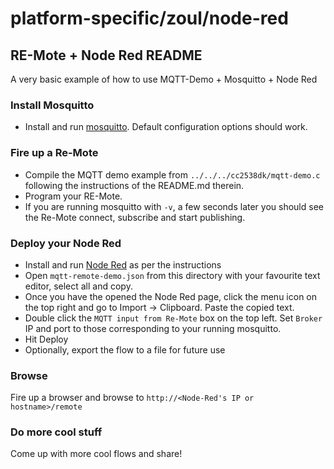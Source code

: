 # platform-specific/zoul/node-red

## RE-Mote + Node Red README

A very basic example of how to use MQTT-Demo + Mosquitto + Node Red

### Install Mosquitto

* Install and run [mosquitto](http://mosquitto.org/). Default configuration
  options should work.

### Fire up a Re-Mote

* Compile the MQTT demo example from `../../../cc2538dk/mqtt-demo.c` following
  the instructions of the README.md therein.
* Program your RE-Mote.
* If you are running mosquitto with `-v`, a few seconds later you should see
  the Re-Mote connect, subscribe and start publishing.

### Deploy your Node Red

* Install and run [Node Red](https://github.com/node-red/node-red) as per the
  instructions
* Open `mqtt-remote-demo.json` from this directory with your favourite text
  editor, select all and copy. 
* Once you have the opened the Node Red page, click the menu icon on the top
  right and go to Import -> Clipboard. Paste the copied text.
* Double click the `MQTT input from Re-Mote` box on the top left. Set `Broker`
  IP and port to those corresponding to your running mosquitto.
* Hit Deploy
* Optionally, export the flow to a file for future use

### Browse

Fire up a browser and browse to `http://<Node-Red's IP or hostname>/remote`

### Do more cool stuff

Come up with more cool flows and share!
